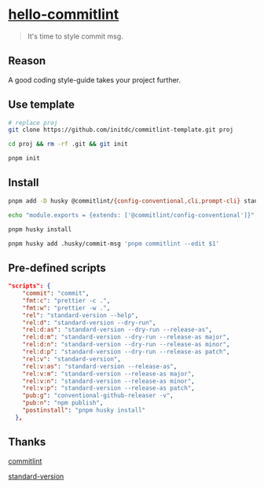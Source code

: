 # [hello-commitlint](https://github.com/initdc/hello-commitlint)

> It's time to style commit msg.

## Reason

A good coding style-guide takes your project further.

## Use template

```sh
# replace proj
git clone https://github.com/initdc/commitlint-template.git proj

cd proj && rm -rf .git && git init

pnpm init
```

## Install

```sh
pnpm add -D husky @commitlint/{config-conventional,cli,prompt-cli} standard-version conventional-github-releaser

echo "module.exports = {extends: ['@commitlint/config-conventional']}" > commitlint.config.js

pnpm husky install

pnpm husky add .husky/commit-msg 'pnpm commitlint --edit $1'
```

## Pre-defined scripts

```json
"scripts": {
    "commit": "commit",
    "fmt:c": "prettier -c .",
    "fmt:w": "prettier -w .",
    "rel": "standard-version --help",
    "rel:d": "standard-version --dry-run",
    "rel:d:as": "standard-version --dry-run --release-as",
    "rel:d:m": "standard-version --dry-run --release-as major",
    "rel:d:n": "standard-version --dry-run --release-as minor",
    "rel:d:p": "standard-version --dry-run --release-as patch",
    "rel:v": "standard-version",
    "rel:v:as": "standard-version --release-as",
    "rel:v:m": "standard-version --release-as major",
    "rel:v:n": "standard-version --release-as minor",
    "rel:v:p": "standard-version --release-as patch",
    "pub:g": "conventional-github-releaser -v",
    "pub:n": "npm publish",
    "postinstall": "pnpm husky install"
  },
```

## Thanks

[commitlint](https://github.com/conventional-changelog/commitlint)

[standard-version](https://github.com/conventional-changelog/standard-version)

